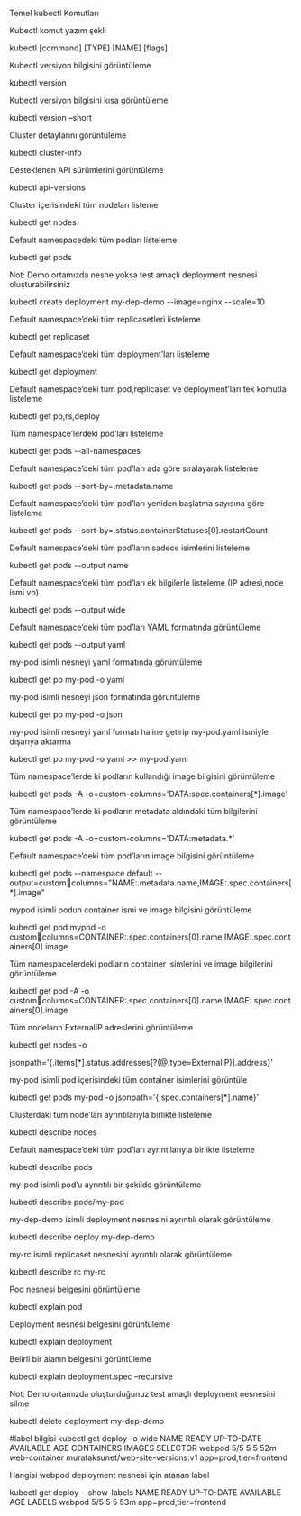 Temel kubectl Komutları

Kubectl komut yazım şekli

kubectl [command] [TYPE] [NAME] [flags]

Kubectl versiyon bilgisini görüntüleme

kubectl version

Kubectl versiyon bilgisini kısa görüntüleme

kubectl version –short

Cluster detaylarını görüntüleme

kubectl cluster-info

Desteklenen API sürümlerini görüntüleme

kubectl api-versions

Cluster içerisindeki tüm nodeları listeme

kubectl get nodes

Default namespacedeki tüm podları listeleme

kubectl get pods

Not: Demo ortamızda nesne yoksa test amaçlı deployment nesnesi oluşturabilirsiniz

kubectl create deployment my-dep-demo --image=nginx --scale=10

Default namespace’deki tüm replicasetleri listeleme

kubectl get replicaset

Default namespace’deki tüm deployment’ları listeleme

kubectl get deployment

Default namespace’deki tüm pod,replicaset ve deployment’ları tek komutla listeleme

kubectl get po,rs,deploy

Tüm namespace’lerdeki pod’ları listeleme

kubectl get pods --all-namespaces

Default namespace’deki tüm pod’ları ada göre sıralayarak listeleme

kubectl get pods --sort-by=.metadata.name

Default namespace’deki tüm pod’ları yeniden başlatma sayısına göre listeleme

kubectl get pods --sort-by=.status.containerStatuses[0].restartCount

Default namespace’deki tüm pod’ların sadece isimlerini listeleme

kubectl get pods --output name

Default namespace’deki tüm pod’ları ek bilgilerle listeleme (IP adresi,node ismi vb)

kubectl get pods --output wide

Default namespace’deki tüm pod’ları YAML formatında görüntüleme

kubectl get pods --output yaml

my-pod isimli nesneyi yaml formatında görüntüleme

kubectl get po my-pod -o yaml

my-pod isimli nesneyi json formatında görüntüleme

kubectl get po my-pod -o json

my-pod isimli nesneyi yaml formatı haline getirip my-pod.yaml ismiyle dışarıya aktarma

kubectl get po my-pod -o yaml >> my-pod.yaml

Tüm namespace’lerde ki podların kullandığı image bilgisini görüntüleme

kubectl get pods -A -o=custom-columns='DATA:spec.containers[*].image'

Tüm namespace’lerde ki podların metadata aldındaki tüm bilgilerini görüntüleme

kubectl get pods -A -o=custom-columns='DATA:metadata.*'

Default namespace’deki tüm pod’ların image bilgisini görüntüleme

kubectl get pods --namespace default --output=customcolumns="NAME:.metadata.name,IMAGE:.spec.containers[*].image"

mypod isimli podun container ismi ve image bilgisini görüntüleme

kubectl get pod mypod -o customcolumns=CONTAINER:.spec.containers[0].name,IMAGE:.spec.containers[0].image

Tüm namespacelerdeki podların container isimlerini ve image bilgilerini görüntüleme

kubectl get pod -A -o customcolumns=CONTAINER:.spec.containers[0].name,IMAGE:.spec.containers[0].image

Tüm nodeların ExternalIP adreslerini görüntüleme

kubectl get nodes -o 

jsonpath='{.items[*].status.addresses[?(@.type=ExternalIP)].address}'

my-pod isimli pod içerisindeki tüm container isimlerini görüntüle

kubectl get pods my-pod -o jsonpath='{.spec.containers[*].name}'

Clusterdaki tüm node’ları ayrıntılarıyla birlikte listeleme

kubectl describe nodes 

Default namespace’deki tüm pod’ları ayrıntılarıyla birlikte listeleme

kubectl describe pods 

my-pod isimli pod’u ayrıntılı bir şekilde görüntüleme 

kubectl describe pods/my-pod

my-dep-demo isimli deployment nesnesini ayrıntılı olarak görüntüleme

kubectl describe deploy my-dep-demo

my-rc isimli replicaset nesnesini ayrıntılı olarak görüntüleme

kubectl describe rc my-rc

Pod nesnesi belgesini görüntüleme

kubectl explain pod

Deployment nesnesi belgesini görüntüleme

kubectl explain deployment

Belirli bir alanın belgesini görüntüleme

kubectl explain deployment.spec –recursive

Not: Demo ortamızda oluşturduğunuz test amaçlı deployment nesnesini silme

kubectl delete deployment my-dep-demo

#label bilgisi
kubectl get deploy -o wide
NAME     READY   UP-TO-DATE   AVAILABLE   AGE   CONTAINERS      IMAGES                              SELECTOR
webpod   5/5     5            5           52m   web-container   murataksunet/web-site-versions:v1   app=prod,tier=frontend

Hangisi webpod deployment nesnesi için atanan label

kubectl get deploy --show-labels
NAME     READY   UP-TO-DATE   AVAILABLE   AGE   LABELS
webpod   5/5     5            5           53m   app=prod,tier=frontend


